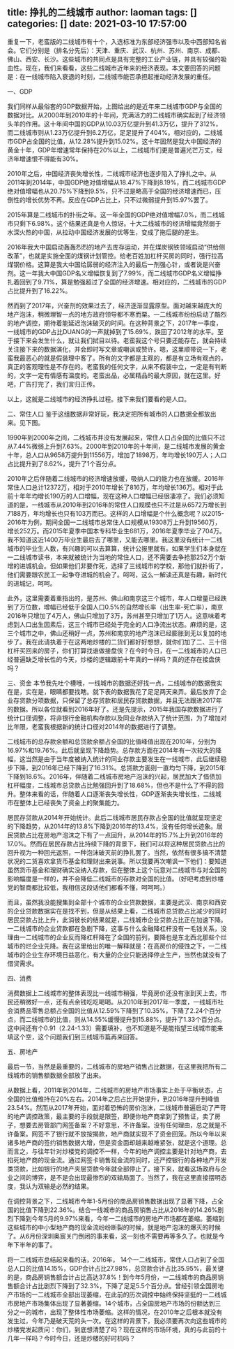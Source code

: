 title: 挣扎的二线城市
author: laoman
tags: []
categories: []
date: 2021-03-10 17:57:00
---
重复一下，老蛮版的二线城市有十个，入选标准为东部经济强市以及中西部知名省会。它们分别是（排名分先后）：天津、重庆、武汉、杭州、苏州、南京、成都、佛山、西安、长沙。这些城市的共同点是具有完整的工业产业链，并具有较强的吸血性。现在，我们来看看，这些二线城市近年来的经济表现。本文要回答的问题是：在一线城市陷入衰退的时刻，二线城市能否承担起推动经济发展的重任。

一、GDP


我们同样从最俗套的GDP数据开始，上图给出的是近年来二线城市GDP与全国的数据对比。从2000年到2010年的十年间，充满活力的二线城市确实起到了经济领头羊的作用。这十年间中国的GDP从10.03万亿提升到41.3万亿，提升了312%，而二线城市则从1.23万亿提升到6.2万亿，足足提升了404%。相对应的，二线城市GDP占全国的比值，从12.28%提升到15.02%。这十年固然是我大中国经济的黄金十年，GDP年增速常年保持在20%以上，二线城市们更是普遍光芒万丈，经济年增速恨不得能有30%。

2010年之后，中国经济丧失增长性，二线城市经济也逐步陷入了挣扎之中。从2011年到2014年，中国GDP绝对值增幅从18.47%下降到8.19%，而二线城市GDP绝对值增幅也从20.75%下降到9.5%，只不过是略高于全国的经济增速而已，压倒性的增长优势不再。反应在GDP占比上，只不过微弱提升到15.97%罢了。

2015年算是二线城市的扑街之年。这一年全国的GDP绝对值增幅7.0%，而二线城市只剩下6.98%。这个结果还真是令人惊讶。十大二线城市的经济增幅竟然弱于水深火热的中国，从拉动中国经济发展的优等生，变成了拖后腿的差生。

2016年我大中国启动轰轰烈烈的地产去库存运动，并在煤炭钢铁领域启动“供给侧改革”，也就是实施全面的煤钢计划管控。给老百姓加杠杆买房的同时，强行拉高煤钢价格。这算是我大中国给孱弱的经济注入的最后一剂强心针，或者说是兴奋剂。这一年我大中国GDP名义增幅恢复到了7.99%，而二线城市GDP名义增幅挣扎着回到了9.71%，算是勉强超过了全国的经济增速。相对应的，二线城市的GDP占比提升到了16.22%。

然而到了2017年，兴奋剂的效果过去了，经济逐渐显露原型。面对越来越庞大的地产泡沫，稍微理智一点的地方政府领导都不寒而栗。一二线城市纷纷启动了酷烈的地产调控，期待着能延迟泡沫破灭的时间。在这种背景之下，2017年一季度，一线城市的GDP占比DUANG的一声就掉到了15.69%，跌回了2012年的水平。至于接下来会发生什么，就让我们拭目以待。老蛮我这个号只要还能存在，就会持续关注接下来的数据演化，并会即时写文章或嘲讽或赞许。嗯，这里顺带说一下，老蛮我最恶心的就是假装理中客了。所有的文字都是主观的，都是有立场有观点的，真正的客观理性是不存在的。老蛮我的任何文字，从来不假装中立，一定是有判断的，文字一定有情感有温度的。老蛮出品，必属精品的最大原因，就在这里。好吧，广告打完了，我们言归正传。

以上，这就是二线城市的经济挣扎过程。接下来我们要看的是人口。

二、常住人口
鉴于这组数据非常好玩，我决定把所有城市的人口数据全都放出来。见下图。



1990年到2000年之间，二线城市并没有发展起来，常住人口占全国的比值只不过从7.44%微弱上升到7.63%。2000年到2010年的十年间，是二线城市发展的黄金十年，总人口从9658万提升到11556万，增加了1898万，年均增长190万人；人口占比提升到了8.62%，提升了1个百分点。

2010年之后伴随着二线城市的经济增速放缓，吸纳人口的能力也在放缓。2016年常住人口总计12372万，相对于2010年增长了816万，年均增长136万。相对于此前十年年均增长190万的人口增幅，现在这种人口增幅已经很凄凉了。我们必须知道的是，一线城市从2010年到2016年的常住人口规模也只不过是从6572万增长到7188万，年均增长也只有103万而已。这样的人口增幅是个什么概念呢？以2015-2016年为例，期间全国一二线城市总常住人口规模从19308万上升到19560万，增长252万。而2015年夏季中国本专科毕业生681万，2016年夏季毕业了704万。我不知道这近1400万毕业生最后去了哪里，又能去哪里。我这里没有统计一二线城市的毕业生人数，有兴趣的可以去算算，统计公报里就有。如果学生们本身就在一二线城市读书，本来就被统计为当地的常住人口，还不需要去争抢那252万个新增的进城机会。但如果他们非要作死，选择了三线城市的学校，那他们就扑街了，他们需要跟农民工一起争夺进城的机会了。呵呵，这么一解读还真是有趣，新时代的进城记，呵呵。

此外，这里需要着重指出的，是苏州、佛山和南京这三个城市，年人口增量已经跌到了万位数，增幅已经低于全国人口0.5%的自然增长率（出生率-死亡率），南京2016年只增加了4万人，佛山只增加了3万，苏州甚至只增加了1万人。这意味着考虑到人口出生因素后，这三个城市已经处于完全的人口净流出状态。麻烦的是，这三个城市之中，佛山还稍好一点，苏州和南京的地产泡沫已经膨胀到无以复加的地步了。我在此请执着于在这两地炒楼的二货们都好好想想，就你们加了二、三十倍杠杆买回来的房子，你们打算找谁做接盘侠？在今时今日，在一二线城市的人口已经普遍缺乏增长性的今天，炒楼的逻辑跟前十年真的一样吗？真的还存在接盘侠吗？

三、资金
本节我先吐个槽哦，一线城市的数据还好找一点，二线城市的数据我实在是，实在是，眼睛都要找瞎。就下表的数据我花了足足两天来弄。最后放弃了企业存贷款分项数据，只保留了总存贷款和居民存贷款数据，并且无法跟进2017年的数据。所以各位就看到2016年好了。还是先提示，2015年我国存款数据进行了统计口径调整，将非银行金融机构存款以及同业存款纳入了统计范围，为了增加对比年限，老蛮我根据新的统计口径对2014年的数据进行了调整。



二线城市的总存款余额和总贷款余额占全国的比值峰值出现在2010年，分别为16.97%和19.76%。此后就呈现下降趋势。总存款方面在2014年有一次较大的降幅，这当然是由于当年度被纳入统计的同业存款主要发生在一线城市，此后继续稳步下降，到2016年已经下降到了16.31%。总贷款方面则一直均匀下降，到2015年下降到18.6%。2016年，伴随着二线城市房地产泡沫的兴起，居民加大了借债加杠杆幅度，二线城市总贷款占比勉强回升到了18.68%，但也不是什么了不得的回升。整体来看的话，伴随着人口逐渐丧失增长性，GDP逐渐丧失增长性，二线城市在整体上已经丧失了资金上的聚集能力。

居民存贷款从2014年开始统计。此后二线城市居民存款占全国的比值就呈现坚定的下降趋势，从2014年的13.8%下降到2016年的13.4%，没有任何增长迹象。居民贷款占比在房地产泡沫之下有了一点回升，从2014年的15.7%上升到2016年的17.0%。然而在居民存款占比持续下降的背景下，我们可以将这种居民贷款占比的回升视为一种回光返照，一种泡沫破灭前的挣扎罢了。当然，依然有很多搞不清楚状况的二货喜欢拿货币基金和理财出来说事。所以我要再次嘲讽一下他们：要知道虽然货币基金和理财确实没纳入存款，但在整体上这个玩意对二线城市与对全国的影响幅度是一样的，并不会降低二线城市的存款对全国的比值。（好吧考虑到炒楼党的智商都比较低，我相信这段话他们都看不懂，呵呵呵。）

而且，虽然我没能搜集到全部十个城市的企业贷款数据，主要是武汉、南京和西安的企业贷款数据实在是找不到，但是从结果上看，二线城市总贷款占比减少的同时居民贷款占比上升，此消彼长的结果就是，二线城市企业贷款占比正在加速下降。一二线城市的企业贷款都在急剧下降，这事与什么金融降杠杆没有一毛钱关系，没理由一二线城市的企业反而降杠杆降在了全国的前列，要降也是东北西北那些个烂城市的烂企业先降。我在这里给出的唯一解释就是：在高房价的侵蚀之下，一二线城市的企业生存环境日益恶化，有大量的企业只能选择停止生产，当然也就没有了借贷需求。

四、消费


消费数据上二线城市的整体表现比一线城市稍强，毕竟房价还没有涨到天上去，市民还稍微好一点，还有点余钱吃吃喝喝。从2010年到2017年一季度，一线城市社会消费品零售总额占全国的比值从12.59%下降到了10.35%，下降了2.24个百分点，而二线城市的比值，则从14.55%缓慢提升到15.88%，提升了1.33个百分点。这中间还有个0.91（2.24-1.33）需要填补，也不知道是不是能指望三线城市能来填这个空，这个问题我们到三线城市篇再来回答。

五、房地产


最后一节，当然是最重要的，二线城市的房地产销售占比数据，在这里我把所有二线城市的销售额数据全部放了出来。

从数据上看，2011年到2014年，二线城市的房地产市场事实上处于平衡状态，占全国的比值维持在20%左右。2014年之后占比开始提升，到2016年提升到峰值23.54%。然而从2017年开始，面对着恐怖的房价泡沫，二线城市普遍启动了严苛的地产调控政策，最主要的手段就是限签，即便你地产商拿到了预售证，卖了房子，想要去房管部门网签备案？不好意思，不许备案。没有任何理由，总之就是不许备案。网签不了银行就不放按揭款，地产商就实现不了资金回笼。所以今年以来诸多地产商的签约销售数据大增，但是资金面却越来越难紧张，就是这个道理。总而言之，与往年针对炒楼党的调控不一样，今年的地产调控主要是针对地产商，去掐死地产商的现金流。通过网签卡销售现金流的同时，还严控银行的各种地产开发类贷款，比如银行的地产夹层贷款今年就全部停止了。接下来，就看这场政府与企业之间的博弈，是不是会出现最惨烈的双输局面了。当然了，我在这里直接摆明态度，我认为双输是必然的结果。

在调控背景之下，二线城市今年1-5月份的商品房销售数据出现了显著下降，占全国的比值下降到22.36%。结合一线城市的商品房销售占比从2016年的14.26%剧烈下降到今年5月的9.97%来看，今年一二线城市的房地产市场都在萎缩。萎缩到这些城市的中小型地产商的现金流纷纷断裂的时候，就是地产泡沫的爆灭的时候了。从6月份深圳奥宸关门倒闭的事来看，这一刻也不需要再等多久了。也就是今年下半年的事了。

将一二线城市总结起来看的话，2016年， 14个一二线城市，常住人口占到了全国总人口的比值14.15%，GDP合计占比27.98%，总贷款合计占比35.95%，最关键的是，商品房销售额合计占比高达37.8%！到今年5月份，一二线城市的商品房销售额合计占比剧烈下降到了32.3%，下降了足足5.5个百分点。曾经引领全国房地产市场的一二线城市全部出现萎缩，在此前的历次调控中始终保持坚挺的一二线城市房地产市场集体出现了显著萎缩。14个城市，占全国房地产市场的份额达到三分之一的城市，出现了整体性市场萎缩。这样的情况，在2010年之后根本就没有发生过，今年乃是破天荒的头一次。在这样的背景下，我必须要再次向这些城市的炒楼党发起质问：你们，到底想清楚了吗？现在这样的市场环境，真的与此前的十几年一样吗？今时今日，还是炒楼的好时机吗？